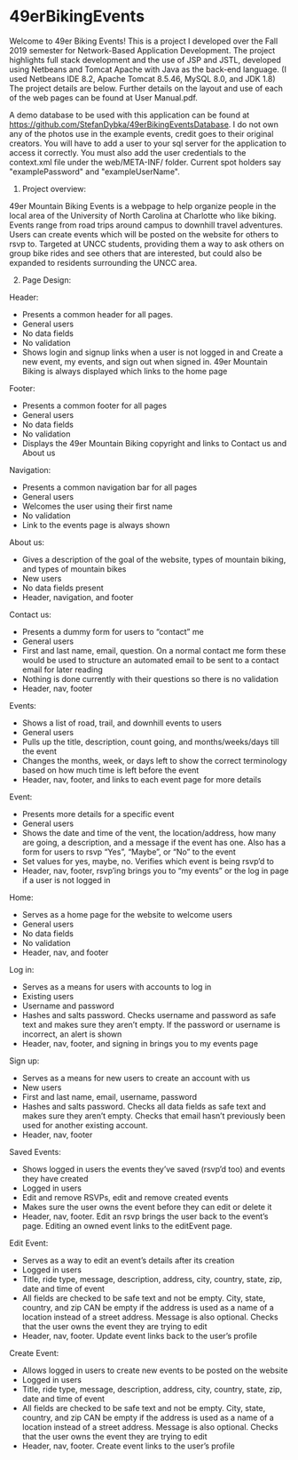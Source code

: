 # 49erBikingEvents

Welcome to 49er Biking Events! This is a project I developed over the Fall 2019 semester for Network-Based Application Development.
The project highlights full stack development and the use of JSP and JSTL, developed using Netbeans and Tomcat Apache with Java as the back-end language. (I used Netbeans IDE 8.2, Apache Tomcat 8.5.46, MySQL 8.0, and JDK 1.8) The project details are below. Further details on the layout and use of each of the web pages can be found at User Manual.pdf.

A demo database to be used with this application can be found at https://github.com/StefanDybka/49erBikingEventsDatabase. I do not own any of the photos use in the example events, credit goes to their original creators. You will have to add a user to your sql server for the application to access it correctly. You must also add the user credentials to the context.xml file under the web/META-INF/ folder. Current spot holders say "examplePassword" and "exampleUserName".

1.	Project overview:

49er Mountain Biking Events is a webpage to help organize people in the local area of the University of North Carolina at Charlotte who like biking. Events range from road trips around campus to downhill travel adventures. Users can create events which will be posted on the website for others to rsvp to. Targeted at UNCC students, providing them a way to ask others on group bike rides and see others that are interested, but could also be expanded to residents surrounding the UNCC area.


2.  Page Design:

Header:
-	Presents a common header for all pages.
-	General users
-	No data fields
-	No validation
-	Shows login and signup links when a user is not logged in and Create a new event, my events, and sign out when signed in. 49er Mountain Biking is always displayed which links to the home page

Footer:
-	Presents a common footer for all pages
-	General users
-	No data fields
-	No validation
-	Displays the 49er Mountain Biking copyright and links to Contact us and About us

Navigation:
-	Presents a common navigation bar for all pages
-	General users
-	Welcomes the user using their first name
-	No validation
-	Link to the events page is always shown

About us:
-	Gives a description of the goal of the website, types of mountain biking, and types of mountain bikes
-	New users
-	No data fields present
-	Header, navigation, and footer

Contact us:
-	Presents a dummy form for users to “contact” me
-	General users
-	First and last name, email, question. On a normal contact me form these would be used to structure an automated email to be sent to a contact email for later reading
-	Nothing is done currently with their questions so there is no validation
-	Header, nav, footer

Events:
-	Shows a list of road, trail, and downhill events to users
-	General users
-	Pulls up the title, description, count going, and months/weeks/days till the event
-	Changes the months, week, or days left to show the correct terminology based on how much time is left before the event
-	Header, nav, footer, and links to each event page for more details

Event:
-	Presents more details for a specific event
-	General users
-	Shows the date and time of the vent, the location/address, how many are going, a description, and a message if the event has one. Also has a form for users to rsvp “Yes”, “Maybe”, or “No” to the event
-	Set values for yes, maybe, no. Verifies which event is being rsvp’d to
-	Header, nav, footer, rsvp’ing brings you to “my events” or the log in page if a user is not logged in

Home:
-	Serves as a home page for the website to welcome users
-	General users
-	No data fields
-	No validation
-	Header, nav, and footer

Log in:
-	Serves as a means for users with accounts to log in
-	Existing users
-	Username and password
-	Hashes and salts password. Checks username and password as safe text and makes sure they aren’t empty. If the password or username is incorrect, an alert is shown
-	Header, nav, footer, and signing in brings you to my events page

Sign up:
-	Serves as a means for new users to create an account with us
-	New users
-	First and last name, email, username, password
-	Hashes and salts password. Checks all data fields as safe text and makes sure they aren’t empty. Checks that email hasn’t previously been used for another existing account.
-	Header, nav, footer

Saved Events:
-	Shows logged in users the events they’ve saved (rsvp’d too) and events they have created
-	Logged in users
-	Edit and remove RSVPs, edit and remove created events
-	Makes sure the user owns the event before they can edit or delete it
-	Header, nav, footer. Edit an rsvp brings the user back to the event’s page. Editing an owned event links to the editEvent page.

Edit Event:
-	Serves as a way to edit an event’s details after its creation
-	Logged in users
-	Title, ride type, message, description, address, city, country, state, zip, date and time of event
-	All fields are checked to be safe text and not be empty. City, state, country, and zip CAN be empty if the address is used as a name of a location instead of a street address. Message is also optional. Checks that the user owns the event they are trying to edit
-	Header, nav, footer. Update event links back to the user’s profile

Create Event:
-	Allows logged in users to create new events to be posted on the website
-	Logged in users
-	Title, ride type, message, description, address, city, country, state, zip, date and time of event
-	All fields are checked to be safe text and not be empty. City, state, country, and zip CAN be empty if the address is used as a name of a location instead of a street address. Message is also optional. Checks that the user owns the event they are trying to edit
-	Header, nav, footer. Create event links to the user’s profile
